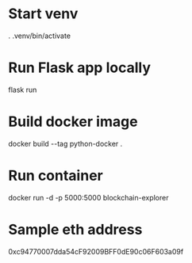 # Start venv

. .venv/bin/activate

# Run Flask app locally

flask run

# Build docker image

docker build --tag python-docker .

# Run container

docker run -d -p 5000:5000 blockchain-explorer

# Sample eth address

0xc94770007dda54cF92009BFF0dE90c06F603a09f
